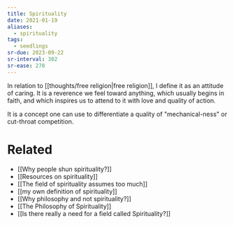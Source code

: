 ```yaml
---
title: Spirituality
date: 2021-01-19
aliases:
  - spirituality
tags:
  - seedlings
sr-due: 2023-09-22
sr-interval: 302
sr-ease: 270
---
```

In relation to [[thoughts/free religion|free religion]], I define it as an attitude of caring. It is a reverence we feel toward anything, which usually begins in faith, and which inspires us to attend to it with love and quality of action.

It is a concept one can use to differentiate a quality of "mechanical-ness" or cut-throat competition.

# Related

- [[Why people shun spirituality?]]
- [[Resources on spirituality]]
- [[The field of spirituality assumes too much]]
- [[my own definition of spirituality]]
- [[Why philosophy and not spirituality?]]
- [[The Philosophy of Spirituality]]
- [[Is there really a need for a field called Spirituality?]]
